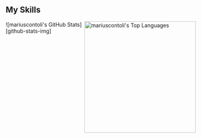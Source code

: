 ## My Skills
<img src="https://mariuscontoli-readme-stats.vercel.app/api/top-langs?username=mariuscontoli&layout=compact&card_width=275&theme=github_dark&langs_count=10&hide=c,meson,makefile,m4&exclude_repo=github-readme-stats,BitJanitor,github-activity-readme,fancy-git,challengeBot" alt="mariuscontoli's Top Languages" align="right" width="295">
![mariuscontoli's GitHub Stats][github-stats-img]
